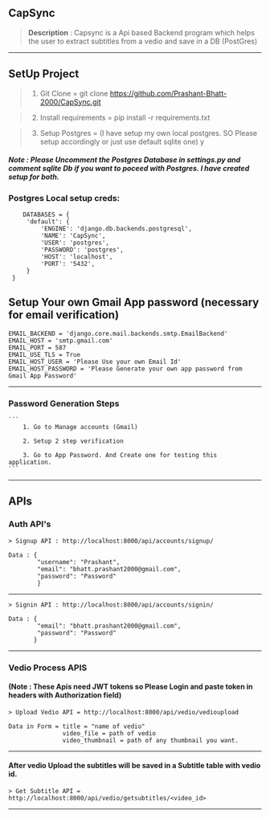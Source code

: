 ## CapSync

>  **Description** : Capsync is a Api based  Backend program which helps the user to extract subtitles from a vedio and save in a DB (PostGres)

---

## SetUp Project 

> 1. Git Clone = git clone https://github.com/Prashant-Bhatt-2000/CapSync.git

> 2. Install requirements = pip install -r requirements.txt

> 3. Setup Postgres = (I have setup my own local postgres. SO Please setup accordingly or just use default sqlite one)
y

##### Note : Please Uncomment the Postgres Database in settings.py and comment sqlite Db if you want to poceed with Postgres. I have created setup for both.

### Postgres Local setup creds: 
```
    DATABASES = {
     'default': {
         'ENGINE': 'django.db.backends.postgresql',
         'NAME': 'CapSync',
         'USER': 'postgres',
         'PASSWORD': 'postgres',
         'HOST': 'localhost',
         'PORT': '5432',
     }
 }

```

## Setup Your own Gmail App password (necessary for email verification) 

```
EMAIL_BACKEND = 'django.core.mail.backends.smtp.EmailBackend'
EMAIL_HOST = 'smtp.gmail.com'
EMAIL_PORT = 587
EMAIL_USE_TLS = True
EMAIL_HOST_USER = 'Please Use your own Email Id'
EMAIL_HOST_PASSWORD = 'Please Generate your own app password from Gmail App Password'
```
---
### Password Generation Steps

    ```
        1. Go to Manage accounts (Gmail)

        2. Setup 2 step verification

        3. Go to App Password. And Create one for testing this application.
    ```

---

## APIs

### Auth API's

    > Signup API : http://localhost:8000/api/accounts/signup/

    Data : {
            "username": "Prashant", 
            "email": "bhatt.prashant2000@gmail.com", 
            "password": "Password"
            } 

---
    > Signin API : http://localhost:8000/api/accounts/signin/

    Data : {
            "email": "bhatt.prashant2000@gmail.com", 
            "password": "Password"
           }


---

### Vedio Process APIS
#### (Note : These Apis need JWT tokens so Please Login and paste token in headers with Authorization field)

    > Upload Vedio API = http://localhost:8000/api/vedio/vedioupload

    Data in Form = title = "name of vedio"
                   video_file = path of vedio
                   video_thumbnail = path of any thumbnail you want.

---

#### After vedio Upload the subtitles will be saved in a Subtitle table with vedio id.

    > Get Subtitle API = http://localhost:8000/api/vedio/getsubtitles/<video_id>


---
